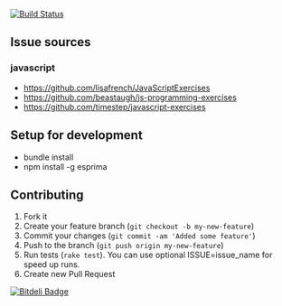 [![Build Status](https://travis-ci.org/kaize/battle_asserts.png?branch=master)](https://travis-ci.org/kaize/battle_asserts)

## Issue sources

### javascript

* https://github.com/lisafrench/JavaScriptExercises
* https://github.com/beastaugh/js-programming-exercises
* https://github.com/timestep/javascript-exercises

## Setup for development
* bundle install
* npm install -g esprima

## Contributing

1. Fork it
2. Create your feature branch (`git checkout -b my-new-feature`)
3. Commit your changes (`git commit -am 'Added some feature'`)
4. Push to the branch (`git push origin my-new-feature`)
5. Run tests (`rake test`). You can use optional ISSUE=issue_name for speed up runs.
6. Create new Pull Request


[![Bitdeli Badge](https://d2weczhvl823v0.cloudfront.net/kaize/battle_asserts/trend.png)](https://bitdeli.com/free "Bitdeli Badge")


